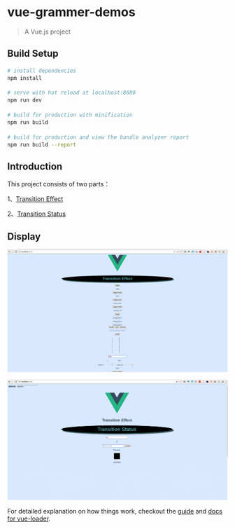 # vue-grammer-demos

> A Vue.js project

## Build Setup

``` bash
# install dependencies
npm install

# serve with hot reload at localhost:8080
npm run dev

# build for production with minification
npm run build

# build for production and view the bundle analyzer report
npm run build --report
```

## Introduction

This project consists of two parts： 

1、[Transition Effect](https://github.com/lulin1/vue-demos/blob/master/vue-grammer-demos/src/components/TransitionEffect.vue)

2、[Transition Status](https://github.com/lulin1/vue-demos/blob/master/vue-grammer-demos/src/components/TransitionStatus.vue)


## Display

![2.png](https://github.com/lulin1/vue-demos/blob/master/vue-grammer-demos/src/assets/2.png)


![1.png](https://github.com/lulin1/vue-demos/blob/master/vue-grammer-demos/src/assets/1.png)



For detailed explanation on how things work, checkout the [guide](http://vuejs-templates.github.io/webpack/) and [docs for vue-loader](http://vuejs.github.io/vue-loader).
